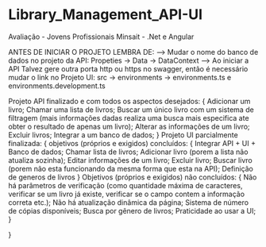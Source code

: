 # Library_Management_API-UI
Avaliação - Jovens Profissionais Minsait - .Net e Angular

ANTES DE INICIAR O PROJETO LEMBRA DE:
  --> Mudar o nome do banco de dados no projeto da API: Propeties -> Data -> DataContext
  --> Ao iniciar a API Talvez gere outra porta http ou https no swagger, então é necessário mudar o link no Projeto UI: src -> environments -> environments.ts e environments.development.ts

Projeto API finalizado e com todos os aspectos desejados:
{
    Adicionar um livro;
    Chamar uma lista de livros;
    Buscar um único livro com um sistema de filtragem (mais informações dadas realiza uma busca mais especifica ate obter o resultado de apenas um livro);
    Alterar as informações de um livro;
    Excluir livros;
    Integrar a um banco de dados;
}
Projeto UI parcialmente finalizada:
{
    objetivos (próprios e exigidos) concluídos:
    {
      Integrar API + UI + Banco de dados;
      Chamar lista de livros;
      Adicionar livro (porem a lista não atualiza sozinha);
      Editar informações de um livro;
      Excluir livro;
      Buscar livro (porem não esta funcionando da mesma forma que esta na API);
      Definição de generos de livros
    }
    Objetivos (próprios e exigidos) não concluídos:
    {
      Não há parâmetros de verificação (como quantidade máxima de caracteres, verificar se um livro já existe, verificar se o campo contem a informação correta etc.);
      Não há atualização dinâmica da página;
      Sistema de número de cópias disponíveis;
      Busca por gênero de livros;
      Praticidade ao usar a UI;
    }

}

